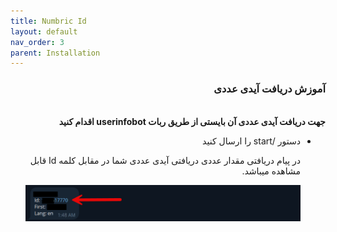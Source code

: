 ```yaml
---
title: Numbric Id
layout: default
nav_order: 3
parent: Installation
---
```


<head>
    <meta charset="utf-8">
    <link rel="stylesheet" href="style.css">
</head>
<div dir="rtl">
<h3>آموزش دریافت آیدی عددی</h3>
<br>
<b>جهت دریافت آیدی عددی آن بایستی از طریق ربات userinfobot اقدام کنید</b>

<ul>
    <li>دستور /start را ارسال کنید</li>
<ur>
<p>در پیام دریافتی مقدار عددی دریافتی آیدی عددی شما در مقابل کلمه Id قابل مشاهده میباشد.</p>
<img src="assets/images/installation/installation-number-id-1.png" alt="Your Image" class="centered">
</div>

